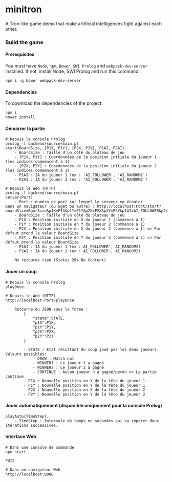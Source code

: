 # minitron
A Tron-like game demo that make artificial intelligences fight against each other.

### Build the game
#### Prerequisites
You must have `Node`, `npm`, `Bower`, `SWI Prolog` and `webpack-dev-server` installed. If not,
install Node, SWI Prolog and run this command:

    npm i -g bower webpack-dev-server
    
#### Dependencies
To download the dependencies of the project:

    npm i
    bower install

#### Démarrer la partie
    # Depuis la console Prolog
    prolog -l backend/source/main.pl
    start(BoardSize, [P1X, P1Y], [P2X, P2Y], P1AI, P2AI).
        - BoardSize : Taille d'un côté du plateau de jeu
        - [P1X, P1Y] : Coordonnées de la position initiale du joueur 1 (les indices commencent à 1)
        - [P2X, P2Y] : Coordonnées de la position initiale du joueur 2 (les indices commencent à 1)
        - P1AI : IA du joueur 1 (ex : 'AI_FOLLOWER', 'AI_RANDOM2')
        - P2AI : IA du joueur 2 (ex : 'AI_FOLLOWER', 'AI_RANDOM2')
    
    # Depuis le Web (HTTP)
    prolog -l backend/source/main.pl
    server(Port).
        - Port : numéro de port sur lequel le serveur va écouter
    Dans un navigateur (ou wget ou autre) : http://localhost:Port/start?boardSize=BoarSize&p1X=P1X&p1Y=P1Y&p2X=P2X&p2Y=P2Y&p1AI=AI_FOLLOWER&p2AI=AI_RANDOM2
        - BoardSize : Taille d'un côté du plateau de jeu
        - P1X : Position initiale en X du joueur 1 (commence à 1)
        - P1Y : Position initiale en Y du joueur 2 (commence à 1)
        - P2X : Position initiale en X du joueur 2 (commence à 1) => Par défaut prend la valeur BoardSize
        - P2Y : Position initiale en Y du joueur 2 (commence à 2) => Par défaut prend la valeur BoardSize
        - P1AI : IA du joueur 1 (ex : AI_FOLLOWER', AI_RANDOM2)
        - P2AI : IA du joueur 2 (ex : AI_FOLLOWER', AI_RANDOM2)
        
        Ne retourne rien (Status 204 No Content)

#### Jouer un coup
    # Depuis la console Prolog
    playOnce.
    
    # Depuis le Web (HTTP)
    http://localhost:Port/playOnce
    
        Retourne du JSON sous la forme :
            {
                "state":STATE,
                "p1X":P1X,
                "p1Y":P1Y,
                "p2X":P2X,
                "p2Y":P2Y
            }
            
            - STATE : État résultant du coup joué par les deux joueurs. Valeurs possibles:
                - DRAW : Match nul
                - WINNER1 : Le joueur 1 a gagné
                - WINNER2 : Le joueur 2 a gagné
                - CONTINUE : Aucun joueur n'a gagné/perdu => La partie continue
            - P1X : Nouvelle position en X de la tête du joueur 1
            - P1Y : Nouvelle position en Y de la tête du joueur 1
            - P2X : Nouvelle position en X de la tête du joueur 2
            - P2Y : Nouvelle position en Y de la tête du joueur 2

#### Jouer automatiquement (disponible uniquement pour la console Prolog)
    playAuto(TimeStep).
        - TimeStep : Intervale de temps en secondes qui va séparer deux itérations successives.

#### Interface Web
    # Dans une console de commande
    npm start
    
    PUIS
    
    # Dans un navigateur Web
    http://localhost:8080
